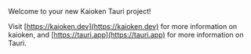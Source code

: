 Welcome to your new Kaioken Tauri project!

Visit [https://kaioken.dev](https://kaioken.dev) for more information on kaioken, and [https://tauri.app](https://tauri.app) for more information on Tauri.
